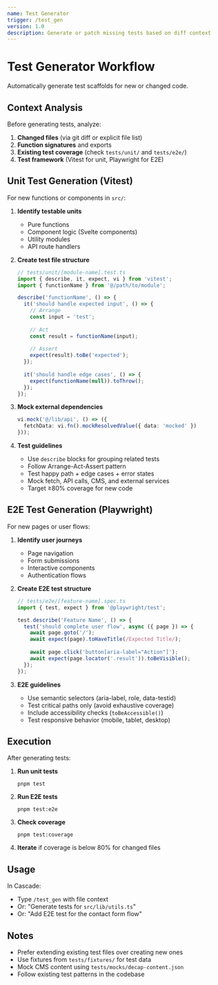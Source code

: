 ```yaml
---
name: Test Generator
trigger: /test_gen
version: 1.0
description: Generate or patch missing tests based on diff context
---
```


# Test Generator Workflow

Automatically generate test scaffolds for new or changed code.

## Context Analysis

Before generating tests, analyze:

1. **Changed files** (via git diff or explicit file list)
2. **Function signatures** and exports
3. **Existing test coverage** (check `tests/unit/` and `tests/e2e/`)
4. **Test framework** (Vitest for unit, Playwright for E2E)

## Unit Test Generation (Vitest)

For new functions or components in `src/`:

1. **Identify testable units**
   - Pure functions
   - Component logic (Svelte components)
   - Utility modules
   - API route handlers

2. **Create test file structure**
   ```typescript
   // tests/unit/[module-name].test.ts
   import { describe, it, expect, vi } from 'vitest';
   import { functionName } from '@/path/to/module';
   
   describe('functionName', () => {
     it('should handle expected input', () => {
       // Arrange
       const input = 'test';
       
       // Act
       const result = functionName(input);
       
       // Assert
       expect(result).toBe('expected');
     });
     
     it('should handle edge cases', () => {
       expect(functionName(null)).toThrow();
     });
   });
   ```

3. **Mock external dependencies**
   ```typescript
   vi.mock('@/lib/api', () => ({
     fetchData: vi.fn().mockResolvedValue({ data: 'mocked' })
   }));
   ```

4. **Test guidelines**
   - Use `describe` blocks for grouping related tests
   - Follow Arrange-Act-Assert pattern
   - Test happy path + edge cases + error states
   - Mock fetch, API calls, CMS, and external services
   - Target ≥80% coverage for new code

## E2E Test Generation (Playwright)

For new pages or user flows:

1. **Identify user journeys**
   - Page navigation
   - Form submissions
   - Interactive components
   - Authentication flows

2. **Create E2E test structure**
   ```typescript
   // tests/e2e/[feature-name].spec.ts
   import { test, expect } from '@playwright/test';
   
   test.describe('Feature Name', () => {
     test('should complete user flow', async ({ page }) => {
       await page.goto('/');
       await expect(page).toHaveTitle(/Expected Title/);
       
       await page.click('button[aria-label="Action"]');
       await expect(page.locator('.result')).toBeVisible();
     });
   });
   ```

3. **E2E guidelines**
   - Use semantic selectors (aria-label, role, data-testid)
   - Test critical paths only (avoid exhaustive coverage)
   - Include accessibility checks (`toBeAccessible()`)
   - Test responsive behavior (mobile, tablet, desktop)

## Execution

After generating tests:

1. **Run unit tests**
   ```fish
   pnpm test
   ```

2. **Run E2E tests**
   ```fish
   pnpm test:e2e
   ```

3. **Check coverage**
   ```fish
   pnpm test:coverage
   ```

4. **Iterate** if coverage is below 80% for changed files

## Usage

In Cascade:
- Type `/test_gen` with file context
- Or: "Generate tests for `src/lib/utils.ts`"
- Or: "Add E2E test for the contact form flow"

## Notes

- Prefer extending existing test files over creating new ones
- Use fixtures from `tests/fixtures/` for test data
- Mock CMS content using `tests/mocks/decap-content.json`
- Follow existing test patterns in the codebase
